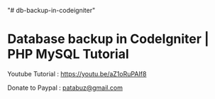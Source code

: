 "# db-backup-in-codeigniter" 

Database backup in CodeIgniter | PHP MySQL Tutorial
===================================================


Youtube Tutorial : https://youtu.be/aZ1oRuPAIf8


Donate to Paypal : patabuz@gmail.com
